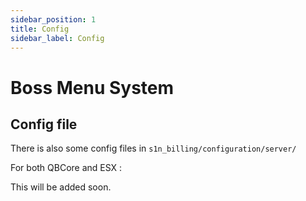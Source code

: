 ```yaml
---
sidebar_position: 1
title: Config
sidebar_label: Config
---
```


# Boss Menu System
## Config file

There is also some config files in `s1n_billing/configuration/server/`

For both QBCore and ESX :

This will be added soon.